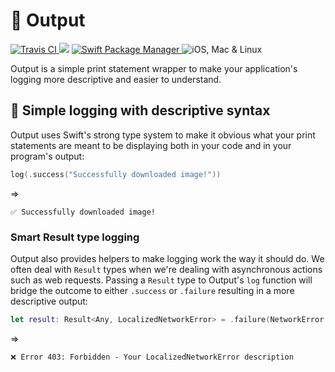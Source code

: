 # 📢 Output
<p>
    <a href="https://travis-ci.com/chackle/Output">
      <img src="https://travis-ci.com/chackle/Output.svg?branch=master" alt="Travis CI" />
    </a>
    <img src="https://img.shields.io/badge/Swift-5.1-orange.svg" />
    <a href="https://swift.org/package-manager">
      <img src="https://img.shields.io/badge/swiftpm-compatible-brightgreen.svg?style=flat" alt="Swift Package Manager" />
    </a>
    <img src="https://img.shields.io/badge/platforms-ios%20linux%20mac-brightgreen.svg?style=flat" alt="iOS, Mac & Linux" />
</p>

Output is a simple print statement wrapper to make your application's logging more descriptive and easier to understand.

## 📝 Simple logging with descriptive syntax

Output uses Swift's strong type system to make it obvious what your print statements are meant to be displaying both in your code and in your program's output:

``` swift
log(.success("Successfully downloaded image!"))
```
=>

```
✅ Successfully downloaded image!
```

### Smart Result type logging

Output also provides helpers to make logging work the way it should do. We often deal with `Result` types when we're dealing with asynchronous actions such as web requests. Passing a `Result` type to Output's `log` function will bridge the outcome to either `.success` or `.failure` resulting in a more descriptive output:

``` swift
let result: Result<Any, LocalizedNetworkError> = .failure(NetworkError.forbidden)
```
=>

```
❌ Error 403: Forbidden - Your LocalizedNetworkError description
```

